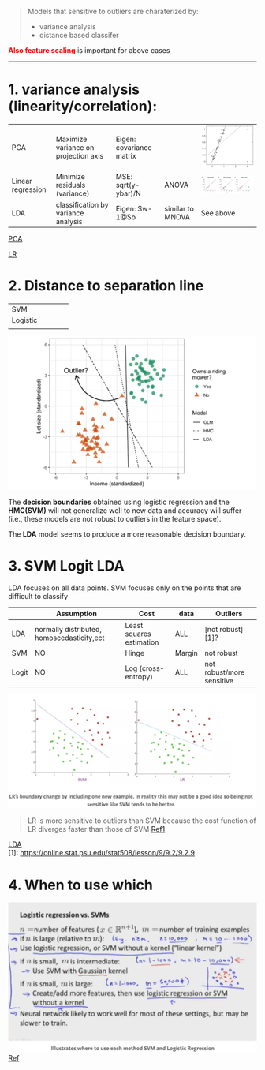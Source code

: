 >Models that sensitive to outliers are charaterized by:
> - variance analysis
> - distance based classifer
> 
<font color='red'>**Also feature scaling**</font> is important for above cases

---
# 1. variance analysis (linearity/correlation):   

|   |   |   |   |   |
|---|---|---|---|---|
|PCA|Maximize variance on projection axis  |Eigen: covariance matrix   |   | ![](.6_2_Outliers_images/f2013f9f.png)  |
|Linear regression|Minimize residuals (variance) |MSE: sqrt(y-ybar)/N  |ANOVA   |![](.6_2_Outliers_images/1b04845c.png)   |
|LDA|classification by variance analysis|Eigen: Sw-1@Sb | similar to MNOVA   |See above   |

[PCA](https://www.researchgate.net/figure/Illustration-of-the-effect-of-outliers-on-the-PCA-The-data-set-consists-of-50-points_fig1_346029036)

[LR](https://tillbe.github.io/outlier-influence-identification.html)


# 2. Distance to separation line
|   |   |   |   |   |
|---|---|---|---|---|
|SVM |   |   |   |   |
|Logistic  |   |   |   |   |
|   |   |   |   |   |  

![](.6_2_Outliers_images/0e5cb4df.png)

The **decision boundaries** obtained using logistic regression and the **HMC(SVM)** will not generalize well to new data and accuracy will suffer (i.e., these models are not robust to outliers in the feature space). 

The **LDA** model seems to produce a more reasonable decision boundary.
# 3. SVM Logit LDA

LDA focuses on all data points.
SVM focuses only on the points that are difficult to classify



|   |Assumption   |Cost | data  | Outliers  |  
|---|---|---|---|---|
| LDA   |normally distributed, homoscedasticity,ect|Least squares estimation|ALL   | [not robust][1]? |   
|SVM   | NO  |Hinge| Margin  | not robust  |  
| Logit  |NO   |Log (cross-entropy) | ALL  | not robust/more sensitive  |  

![](.6_2_Outliers_images/9177a63c.png)

>LR is more sensitive to outliers than SVM because the cost function of LR diverges faster than those of SVM
[Ref1](https://nancyyanyu.github.io/posts/c8f688ba/)

[LDA](https://stats.stackexchange.com/questions/95247/logistic-regression-vs-lda-as-two-class-classifiers)  
[1]: https://online.stat.psu.edu/stat508/lesson/9/9.2/9.2.9



# 4. When to use which
![](.6_2_Outliers_images/7c0e887d.png)
[Ref](https://gdcoder.com/support-vector-machine-vs-logistic-regression/)